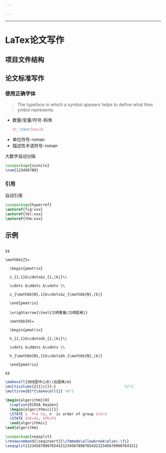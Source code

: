 ```yaml
---

---
```

---
# LaTex论文写作

## 项目文件结构


## 论文标准写作

### 使用正确字体

> The typeface in which a symbol appears helps to define what thes ymbol represents.

- 数量/变量/符号-斜体
	```latex
	$t_\text{max}$
	```
- 单位符号-roman
- 描述性术语符号-roman



大数字自动分隔
```latex
\usepackage{siunitx}
\num{123456789}
```

### 引用
自动引用
```latex
\usepackage{hyperref}
\autoref{fig:xxx}
\autoref{tbl:xxx}
\autoref{thm:xxx}
```


## 示例


```

$$

\mathbb{Z}=

  \begin{pmatrix}

  z_{1,1}&\cdots&z_{1,|k|}\\

  \vdots &\ddots &\vdots \\

  z_{\mathbb{N},1}&\cdots&z_{\mathbb{N},|k|}

  \end{pmatrix}

  \xrightarrow{\text{汉明重量/汉明距离}}

  \mathbb{H}=

  \begin{pmatrix}

  h_{1,1}&\cdots&h_{1,|k|}\\

  \vdots &\ddots &\vdots \\

  h_{\mathbb{N},1}&\cdots&h_{\mathbb{N},|k|}

  \end{pmatrix}

$$
```




```latex
\makecell{测线距中心点\\处距离/m}
\multicolumn{2}{|c|}{~}                               %1*2
\multirow{8}*{\makecell{}} %8*1
```

```latex
\begin{algorithm}[H]
  \caption{ECDSA KeyGen}
  \begin{algorithmic}[1]
  \STATE $  P=d G$, n  is order of group $<G>$
  \STATE $SK=d$, $PK=P$
  \end{algorithmic}
\end{algorithm}
```

```latex
\usepackage{seqsplit}
\renewcommand{\seqinsert}{\ifmmode\allowbreak\else\-\fi}
\seqsplit{1234567898765432123456789876543212345678998764321}
```



